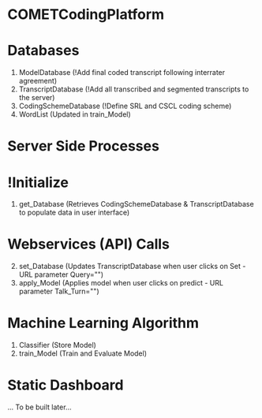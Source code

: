 # COMETCodingPlatform

# Databases
1. ModelDatabase (!Add final coded transcript following interrater agreement)
2. TranscriptDatabase (!Add all transcribed and segmented transcripts to the server)
3. CodingSchemeDatabase (!Define SRL and CSCL coding scheme)
4. WordList (Updated in train_Model)

# Server Side Processes
# !Initialize
1. get_Database (Retrieves CodingSchemeDatabase & TranscriptDatabase to populate data in user interface)

# Webservices (API) Calls
2. set_Database (Updates TranscriptDatabase when user clicks on Set - URL parameter Query="")
3. apply_Model (Applies model when user clicks on predict - URL parameter Talk_Turn="")

# Machine Learning Algorithm
1. Classifier (Store Model)
2. train_Model (Train and Evaluate Model)

# Static Dashboard 
... To be built later...
